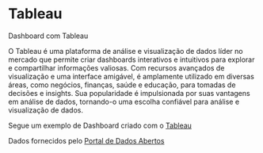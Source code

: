 # Tableau
Dashboard com Tableau


O Tableau é uma plataforma de análise e visualização de dados líder no mercado que permite criar dashboards interativos e intuitivos para explorar e compartilhar informações valiosas. Com recursos avançados de visualização e uma interface amigável, é amplamente utilizado em diversas áreas, como negócios, finanças, saúde e educação, para tomadas de decisões e insights. Sua popularidade é impulsionada por suas vantagens em análise de dados, tornando-o uma escolha confiável para análise e visualização de dados.

Segue um exemplo de Dashboard criado com o [Tableau](https://public.tableau.com/app/profile/nilton.cardoso/viz/Dashboard-CrditosTributriosAtivosRFB/Painel_responsivo)

Dados fornecidos pelo [Portal de Dados Abertos](https://dados.gov.br/home)

